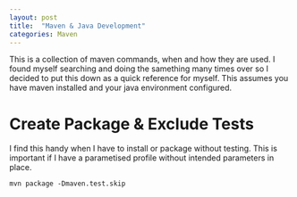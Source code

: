 ```yaml
---
layout: post
title:  "Maven & Java Development"
categories: Maven
---
```


This is a collection of maven commands, when and how they are used. I found myself searching and doing the samething many
times over so I decided to put this down as a quick reference for myself. This assumes you have maven installed and your
java environment configured.

# **Create Package & Exclude Tests**
I find this handy when I have to install or package without testing. This is important if I have a parametised profile
without intended parameters in place.
```
mvn package -Dmaven.test.skip
```
